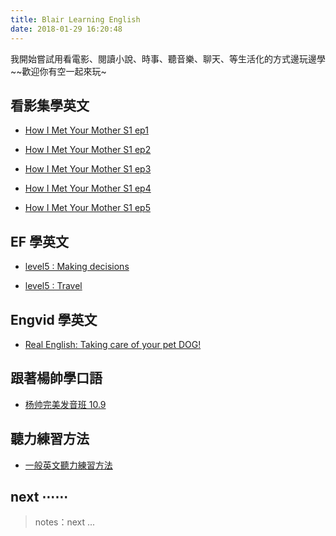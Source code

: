 ```yaml
---
title: Blair Learning English
date: 2018-01-29 16:20:48
---
```


我開始嘗試用看電影、閱讀小說、時事、聽音樂、聊天、等生活化的方式邊玩邊學~~歡迎你有空一起來玩~

## 看影集學英文

- [How I Met Your Mother S1 ep1][h1]

- [How I Met Your Mother S1 ep2][h2]

- [How I Met Your Mother S1 ep3][h3]

- [How I Met Your Mother S1 ep4][h4]

- [How I Met Your Mother S1 ep5][h5]

[h1]: http://cindylearnenglish.blogspot.tw/2015/03/how-i-met-your-mother-s1-ep1.html
[h2]: http://cindylearnenglish.blogspot.tw/2015/03/how-i-met-your-mother-s1-ep2.html
[h3]: http://cindylearnenglish.blogspot.tw/2015/04/how-i-met-your-mother-s1-ep3.html
[h4]: http://cindylearnenglish.blogspot.tw/2015/04/how-i-met-your-mother-s1-ep4.html
[h5]: http://cindylearnenglish.blogspot.tw/2015/08/how-i-met-your-mother-s1-ep5.html

## EF 學英文

- [level5 : Making decisions][f1]

- [level5 : Travel][f2]

[f1]: /2017/06/19/ef-l5u2-Making-Decisions/
[f2]: /2017/06/14/ef-l5u1-Travel/

## Engvid 學英文

- [Real English: Taking care of your pet DOG!][v1]

[v1]: /2017/11/02/engvid-Taking-care-of-your-pet/

## 跟著楊帥學口語

- [杨帅完美发音班 10.9][s1]

[s1]: /2017/12/03/ielts-speaking-yangshuai-1/

## 聽力練習方法

- [一般英文聽力練習方法][l1]

[l1]: /2018/01/28/english-listening-cindy-duoyi/


[0]: /ielts

## next ⋯⋯

> notes：next ...
